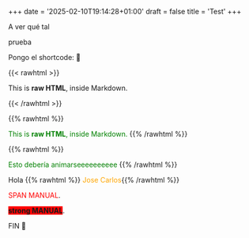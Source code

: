 +++
date = '2025-02-10T19:14:28+01:00'
draft = false
title = 'Test'
+++

A ver qué tal

prueba

Pongo el shortcode: 🤡




{{< rawhtml >}}

  <p class="speshal-fancy-custom">
    This is <strong>raw HTML</strong>, inside Markdown.
  </p>
{{< /rawhtml >}}

{{% rawhtml %}}

  <span style="color:green;" class="speshal-fancy-custom">
    This is <strong>raw HTML</strong>, inside Markdown.
  </span>
{{% /rawhtml %}}

{{% rawhtml %}}

  <span style="color:green;" class="speshal-fancy-custom" id="animate-target">
    Esto debería animarseeeeeeeeee
  </span>
{{% /rawhtml %}}

Hola {{% rawhtml %}}<span style="color: orange;"> Jose Carlos</span>{{% /rawhtml %}}




<!-- <span class="animated-text">this part is animated</span>. -->

<!-- <span class='animated-text'>this part is animated</span>. -->

<span style="color: #ff0000;" class='animated-text'>SPAN MANUAL</span>.

<strong style="background-color: #ff0000;">strong MANUAL</strong>.

FIN 🤡
